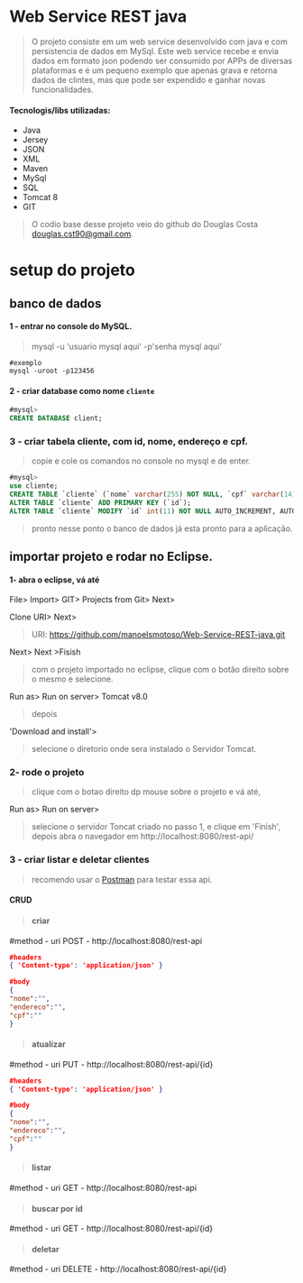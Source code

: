 # Web Service REST java
>O projeto consiste em um web service desenvolvido com java e com persistencia de dados em MySql. Este web service recebe e envia dados em formato json podendo ser consumido por APPs de diversas plataformas e é um pequeno exemplo que apenas grava e retorna dados de clintes, mas que pode ser expendido e ganhar novas funcionalidades.</p>

#### Tecnologis/libs utilizadas:
* Java
* Jersey
* JSON
* XML
* Maven
* MySql
* SQL
* Tomcat 8
* GIT

>O codio base desse projeto veio do github do Douglas Costa <douglas.cst90@gmail.com>.

# setup do projeto
## banco de dados
#### 1 - entrar no console do MySQL.
> mysql -u 'usuario mysql aqui' -p'senha mysql aqui'
```shell
#exemplo
mysql -uroot -p123456
```
#### 2 - criar database como nome ```cliente```
```sql
#mysql>
CREATE DATABASE client;
```
### 3 - criar tabela cliente, com id, nome, endereço e cpf.
>copie e cole os comandos no console no mysql e de enter.
```sql
#mysql>
use cliente;
CREATE TABLE `cliente` (`nome` varchar(255) NOT NULL, `cpf` varchar(14) NOT NULL, `endereco` varchar(255) NOT NULL,`id` int(11) NOT NULL) ENGINE=InnoDB DEFAULT CHARSET=latin1;
ALTER TABLE `cliente` ADD PRIMARY KEY (`id`);
ALTER TABLE `cliente` MODIFY `id` int(11) NOT NULL AUTO_INCREMENT, AUTO_INCREMENT
```
>pronto nesse ponto o banco de dados já esta pronto para a aplicação.
## importar projeto e rodar no Eclipse.
#### 1- abra o eclipse, vá até 
File> Import> GIT> Projects from Git> Next>

Clone URI> Next>
  
>URI: https://github.com/manoelsmotoso/Web-Service-REST-java.git

Next> Next >Fisish

>com o projeto importado no eclipse, clique com o botão direito sobre o mesmo e selecione.

 Run as> Run on server> Tomcat v8.0

>depois 

'Download and install'>

>selecione o diretorio onde sera instalado o Servidor Tomcat.

### 2- rode o projeto
>clique com o botao direito dp mouse sobre o projeto e vá até,

Run as> Run on server>

>selecione o servidor Toncat criado no passo 1, e clique em 'Finish', depois abra o navegador em http://localhost:8080/rest-api/

### 3 - criar listar e deletar clientes
>recomendo usar o [Postman](https://www.getpostman.com "postman") para testar essa api.
#### CRUD

>#### criar
#method -  uri
POST - http://localhost:8080/rest-api
```json
#headers 
{ 'Content-type': 'application/json' }

#body
{
"nome":"",
"endereco":"",
"cpf":""
}
```
>#### atualizar 
#method -  uri
PUT -  http://localhost:8080/rest-api/{id}
```json
#headers 
{ 'Content-type': 'application/json' }

#body
{
"nome":"",
"endereco":"",
"cpf":""
}
```
>#### listar 
#method -  uri
GET - http://localhost:8080/rest-api
>#### buscar por id 
#method -  uri
GET - http://localhost:8080/rest-api/{id}
>#### deletar
#method -  uri
DELETE - http://localhost:8080/rest-api/{id}


